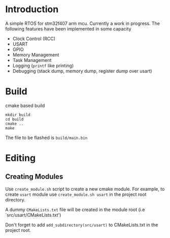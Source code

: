 # Introduction

A simple RTOS for stm32f407 arm mcu. Currently a work in progress. The following features have been implemented in some capacity


- Clock Control (RCC)
- USART
- GPIO
- Memory Management
- Task Management
- Logging (`printf` like printing)
- Debugging (stack dump, memory dump, register dump over usart)


# Build

cmake based build

```
mkdir build
cd build
cmake ..
make
```

The file to be flashed is `build/main.bin`


# Editing

## Creating Modules

Use `create_module.sh` script to create a new cmake module. For example, to create `usart` module use `create_module.sh usart` in the project root directory.

A dummy `CMakeLists.txt` file will be created in the module root (i.e `src/usart/CMakeLists.txt')

Don't forget to add `add_subdirectory(src/usart)` to CMakeLists.txt in the project root.

